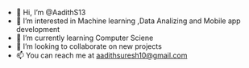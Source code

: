 - 👋 Hi, I’m @AadithS13
- 👀 I’m interested in Machine learning ,Data Analizing and Mobile app development
- 🌱 I’m currently learning Computer Sciene
- 💞️ I’m looking to collaborate on new projects
- 📫 You can reach me at aadithsuresh10@gmail.com

<!---
AadithS13/AadithS13 is a ✨ special ✨ repository because its `README.md` (this file) appears on your GitHub profile.
You can click the Preview link to take a look at your changes.
--->
